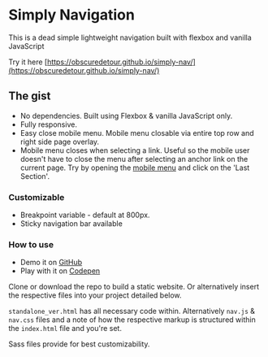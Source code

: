 # Simply Navigation
This is a dead simple lightweight navigation built with flexbox and vanilla JavaScript

Try it here [https://obscuredetour.github.io/simply-nav/](https://obscuredetour.github.io/simply-nav/)

## The gist

- No dependencies. Built using Flexbox & vanilla JavaScript only.
- Fully responsive.
- Easy close mobile menu. Mobile menu closable via entire top row and right side page overlay.
- Mobile menu closes when selecting a link. Useful so the mobile user doesn't have to close the menu after selecting an anchor link on the current page. Try by opening the [mobile menu](https://codepen.io/obscuredetour/full/XxNWLY/) and click on the 'Last Section'.


### Customizable

- Breakpoint variable - default at 800px.
- Sticky navigation bar available

### How to use
- Demo it on [GitHub](https://obscuredetour.github.io/simply-nav/)
- Play with it on [Codepen](https://codepen.io/obscuredetour/full/XxNWLY/)


Clone or download the repo to build a static website. Or alternatively insert the respective files into your project detailed below.

`standalone_ver.html` has all necessary code within. Alternatively `nav.js` & `nav.css` files and a note of how the respective markup is structured within the `index.html` file and you're set.

Sass files provide for best customizability.